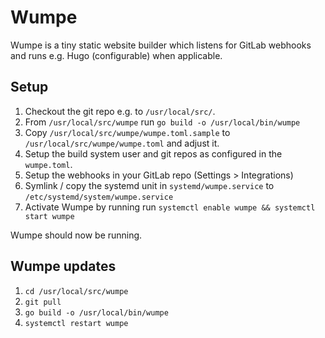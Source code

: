# Wumpe

Wumpe is a tiny static website builder which listens for GitLab webhooks and runs e.g. Hugo (configurable) when applicable.

## Setup

1. Checkout the git repo e.g. to `/usr/local/src/`.
2. From `/usr/local/src/wumpe` run `go build -o /usr/local/bin/wumpe`
3. Copy `/usr/local/src/wumpe/wumpe.toml.sample` to `/usr/local/src/wumpe/wumpe.toml` and adjust it.
4. Setup the build system user and git repos as configured in the `wumpe.toml`.
5. Setup the webhooks in your GitLab repo (Settings > Integrations)
4. Symlink / copy the systemd unit in `systemd/wumpe.service` to `/etc/systemd/system/wumpe.service`
5. Activate Wumpe by running run `systemctl enable wumpe && systemctl start wumpe`

Wumpe should now be running.

## Wumpe updates

1. `cd /usr/local/src/wumpe`
2. `git pull`
3. `go build -o /usr/local/bin/wumpe`
4. `systemctl restart wumpe`
